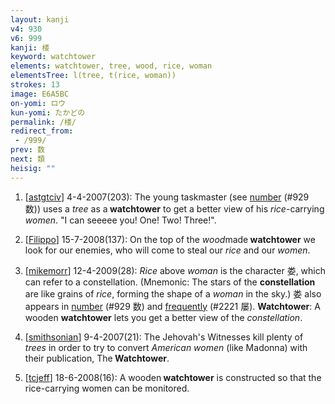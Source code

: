 ```yaml
---
layout: kanji
v4: 930
v6: 999
kanji: 楼
keyword: watchtower
elements: watchtower, tree, wood, rice, woman
elementsTree: l(tree, t(rice, woman))
strokes: 13
image: E6A5BC
on-yomi: ロウ
kun-yomi: たかどの
permalink: /楼/
redirect_from:
 - /999/
prev: 数
next: 類
heisig: ""
---
```


1) [<a href="http://kanji.koohii.com/profile/astgtciv">astgtciv</a>] 4-4-2007(203): The young taskmaster (see <a href="../v4/929.html">number</a> (#929 数)) uses a <em>tree</em> as a<strong> watchtower</strong> to get a better view of his <em>rice</em>-carrying <em>women</em>. &quot;I can seeeee you! One! Two! Three!&quot;.

2) [<a href="http://kanji.koohii.com/profile/Filippo">Filippo</a>] 15-7-2008(137): On the top of the <em>wood</em>made<strong> watchtower</strong> we look for our enemies, who will come to steal our <em>rice</em> and our <em>women</em>.

3) [<a href="http://kanji.koohii.com/profile/mikemorr">mikemorr</a>] 12-4-2009(28): <em>Rice</em> above <em>woman</em> is the character 娄, which can refer to a constellation. (Mnemonic: The stars of the <strong>constellation</strong> are like grains of <em>rice</em>, forming the shape of a <em>woman</em> in the sky.) 娄 also appears in <a href="../v4/929.html">number</a> (#929 数) and <a href="../v4/2221.html">frequently</a> (#2221 屡). <strong>Watchtower</strong>: A wooden <strong>watchtower</strong> lets you get a better view of the <em>constellation</em>.

4) [<a href="http://kanji.koohii.com/profile/smithsonian">smithsonian</a>] 9-4-2007(21): The Jehovah&#039;s Witnesses kill plenty of <em>trees</em> in order to try to convert <em>American women</em> (like Madonna) with their publication, The<strong> Watchtower</strong>.

5) [<a href="http://kanji.koohii.com/profile/tcjeff">tcjeff</a>] 18-6-2008(16): A wooden<strong> watchtower</strong> is constructed so that the rice-carrying women can be monitored.

